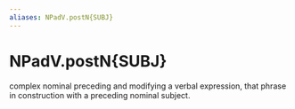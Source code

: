 ```yaml
---
aliases: NPadV.postN{SUBJ}
---
```

# NPadV.postN{SUBJ}

complex nominal preceding and modifying a verbal expression, that phrase in construction with a preceding nominal subject.
